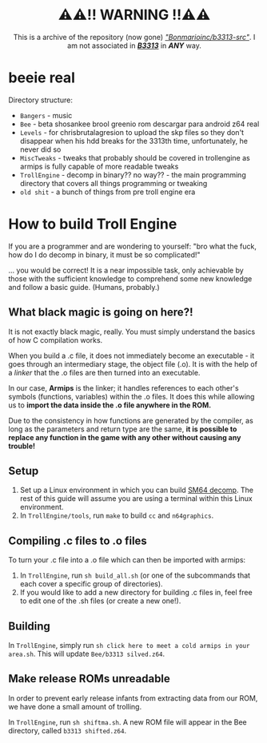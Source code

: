 <h1 align="center">
  <br>
  <b>⚠️⚠️!! WARNING !!⚠️⚠️</b>
  <br>
</h1>

<div align="center">
  
This is a archive of the repository (now gone) [_"Bonmarioinc/b3313-src"_](). I am not associated in [**_B3313_**](https://b3313.fandom.com/wiki/B3313) in _**ANY**_ way.

</div>

# beeie real
Directory structure:
- `Bangers` - music
- `Bee` - beta shosankee brool greenio rom descargar para android z64 real
- `Levels` - for chrisbrutalagresion to upload the skp files so they don't disappear when his hdd breaks for the 3313th time, unfortunately, he never did so
- `MiscTweaks` - tweaks that probably should be covered in trollengine as armips is fully capable of more readable tweaks
- `TrollEngine` - decomp in binary?? no way?? - the main programming directory that covers all things programming or tweaking
- `old shit` - a bunch of things from pre troll engine era

# How to build Troll Engine
If you are a programmer and are wondering to yourself: "bro what the fuck, how do I do decomp in binary, it must be so complicated!"

... you would be correct! It is a near impossible task, only achievable by those with the sufficient knowledge to comprehend some new knowledge and follow a basic guide. (Humans, probably.)

## What black magic is going on here?!
It is not exactly black magic, really. You must simply understand the basics of how C compilation works.

When you build a .c file, it does not immediately become an executable - it goes through an intermediary stage, the object file (.o). It is with the help of a *linker* that the .o files are then turned into an executable.

In our case, **Armips** is the linker; it handles references to each other's symbols (functions, variables) within the .o files. It does this while allowing us to **import the data inside the .o file anywhere in the ROM.**

Due to the consistency in how functions are generated by the compiler, as long as the parameters and return type are the same, **it is possible to replace any function in the game with any other without causing any trouble!**

## Setup 
1. Set up a Linux environment in which you can build [SM64 decomp](https://github.com/n64decomp/sm64/). The rest of this guide will assume you are using a terminal within this Linux environment.
2. In `TrollEngine/tools`, run `make` to build `cc` and `n64graphics`.

## Compiling .c files to .o files
To turn your .c file into a .o file which can then be imported with armips:
1. In `TrollEngine`, run `sh build_all.sh` (or one of the subcommands that each cover a specific group of directories).
2. If you would like to add a new directory for building .c files in, feel free to edit one of the .sh files (or create a new one!).

## Building
In `TrollEngine`, simply run `sh click here to meet a cold armips in your area.sh`. This will update `Bee/b3313 silved.z64`.

## Make release ROMs unreadable
In order to prevent early release infants from extracting data from our ROM, we have done a small amount of trolling.

In `TrollEngine`, run `sh shiftma.sh`. A new ROM file will appear in the Bee directory, called `b3313 shifted.z64`.
